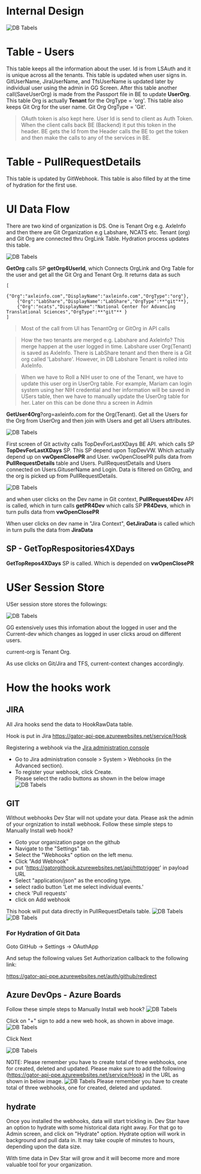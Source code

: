 # Internal Design

![DB Tabels](Images/DBTables.PNG "DB Tables")

# Table - Users 

This table keeps all the information about the user. Id is from LSAuth and it is unique across all the tenants. This table is updated when user signs in. GitUserName, JiraUserName, and TfsUserName is updated later by individual user using the admin in GG Screen. After this table another call(SaveUserOrg) is made from the Passport file in BE to update **UserOrg**. This table Org is actually **Tenant** for the OrgType = 'org'. This table also keeps Git Org for the user name. Git Org OrgType = 'Git'.  

>OAuth token is also kept here. User Id is send to client as Auth Token. When the client calls back BE (Backend) it put this token in the header. BE gets the Id from the Header calls the BE to get the token and then make the calls to any of the services in BE. 

# Table - PullRequestDetails 

This table is updated by GitWebhook. This table is also filled by at the time of hydration for the first use.


# UI Data Flow

There are two kind of organization is DS. One is Tenant Org e.g. AxleInfo and then there are Git Organization e.g Labshare, NCATS etc. Tenant (org) and Git Org are connected thru OrgLink Table. Hydration process updates this table.

![DB Tabels](Images/Org.PNG "USer Org")

**GetOrg** calls SP **getOrg4UserId**, which Connects OrgLink and Org Table for the user and get all the Git Org and Tenant Org. It returns data as such
```
[
    {"Org":"axleinfo.com","DisplayName":"axleinfo.com","OrgType":"org"},
    {"Org":"LabShare","DisplayName":"LabShare","OrgType":**"git"**},
    {"Org":"ncats","DisplayName":"National Center for Advancing Translational Sciences","OrgType":**"git"** }
]
```
> Most of the call from UI has TenantOrg or GitOrg in API calls

> How the two tenants are merged e.g. Labshare and AxleInfo?
This merge happen at the user logged in time. Labshare user Org(Tenant) is saved as AxleInfo. There is LabShare tenant and then there is a Git org called 'Labshare'. However, in DB Labshare Tenant is rolled into AxleInfo. 

>When we have to Roll a NIH user to one of the Tenant, we have to update this user org in UserOrg table. For example, Mariam can login system using her NIH credential and her information will be saved in USers table, then we have to manually update the UserOrg table for her.  Later on this can be done thru a screen in Admin



**GetUser4Org**?org=axleinfo.com for the Org(Tenant). Get all the Users for the Org from UserOrg and then join with Users and get all Users attributes.



![DB Tabels](Images/GetUser4Org.PNG "USer Org")


First screen of Git activity calls TopDevForLastXDays BE API. which calls SP **TopDevForLastXDays** SP. This SP depend upon TopDevVW. Which actually depend up on **vwOpenClosePR** and User. vwOpenClosePR pulls data from **PullRequestDetails** table and Users. PullRequestDetails and Users connected on Users.GituserName and Login. Data is filtered on GitOrg, and the org is picked up from PullRequestDetails.

![DB Tabels](Images/TopDev4LastXDays.PNG "DB Tables")

and when user clicks on the Dev name in Git context, **PullRequest4Dev** API is called, which in turn calls **getPR4Dev** which calls SP **PR4Devs**, which in turn pulls data from  **vwOpenClosePR**

When user clicks on dev name in "Jira Context", **GetJiraData** is called which in turn pulls the data from **JiraData**

## SP - GetTopRespositories4XDays

**GetTopRepos4XDays** SP is called. Which is depended on  **vwOpenClosePR**

# USer Session Store
USer session store stores the followings:

![DB Tabels](Images/sessionStore.PNG "Session Store")

GG extensively uses this infomation about the logged in user and the Current-dev which changes as logged in user clicks aroud on different users. 

current-org is Tenant Org. 

As use clicks on Git/Jira and TFS, current-context changes accordingly.

# How the hooks work

## JIRA 
All Jira hooks send the data to HookRawData table. 

Hook is put in Jira
https://gator-api-ppe.azurewebsites.net/service/Hook


Registering a webhook via the [Jira administration console](https://community.atlassian.com/t5/Jira-Software-questions/How-do-I-access-the-Jira-administration-console/qaq-p/824434)
        <ul>
          <li>Go to Jira administration console > System > Webhooks (in the Advanced section).</li>
          <li>To register your webhook, click Create.</li>
          Please select the radio buttons as shown in the below image
          ![DB Tabels](Images/Jira-Hook.png "JiraHook")
        </ul>

## GIT

Without webhooks Dev Star will not update your data. Please ask the admin of your orgnization to install webhook. 
        Follow these simple steps to Manually Install web hook?
        <ul>
          <li>Goto your organization page on the github <br /></li>
          <li>Navigate to the "Settings" tab. <br /></li>
          <li>Select the "Webhooks" option on the left menu. <br /></li>
          <li>Click "Add Webhook" <br /></li>
          <li>put 'https://gatorgithook.azurewebsites.net/api/httptrigger' in payload URL <br /></li>
          <li>Select "application/json" as the encoding type. <br /></li>
          <li>select radio button 'Let me select individual events.' <br /></li>
          <li>check 'Pull requests' <br /></li>
          <li>click on Add webhook <br /></li>
        </ul>

This hook will put data directly in PullRequestDetails table.
![DB Tabels](Images/GitHook-1.png "GitHook")
![DB Tabels](Images/GitHook-2.png "GitHook")

### For Hydration of Git Data

Goto GitHub -> Settings -> OAuthApp

And setup the following values
Set Authorization callback to the following link:

https://gator-api-ppe.azurewebsites.net/auth/github/redirect

## Azure DevOps - Azure Boards

Follow these simple steps to Manually Install web hook?
![DB Tabels](Images/TFS1.png "TFS")
        
Click on "+" sign to add a new web hook, as shown in above image.
![DB Tabels](Images/TFS1.png "TFS1A")


Click Next

![DB Tabels](Images/TFS2.png "TFS1A")

NOTE: Please remember you have to create total of three webhooks, one for created, deleted and updated.
Please make sure to add the following (https://gator-api-ppe.azurewebsites.net/service/Hook) in the URL as shown in below image.
![DB Tabels](Images/TFS3.png "TFS1A")
Please remember you have to create total of three webhooks, one for created, deleted and updated.

## hydrate

Once you installed the webhooks, data will start trickling in. Dev Star have an option to hydrate with some historical data right away. For that go to Admin screen, and click on "Hydrate" option. Hydrate option will work in background and pull data in. It may take couple of minutes to hours, depending upon the data size.

          
With time data in Dev Star will grow and it will become more and more valuable tool for your organization.
